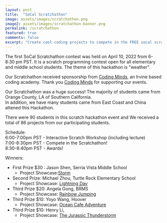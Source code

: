 ```yaml
---
layout: post
title:  "SoCal Scratchathon"
image: assets/images/scratchathon.png
image2: assets/images/scratchathon-banner.png
permalink: /scratchathon
featured: true
comments: false
excerpt: "Create cool coding projects to compete in the FREE socal scratchathon!"
---
```


The first SoCal Scratchathon contest was held on April 10, 2022 from 6-8:30 pm PST. 
It is a scratch programming contest open for all elementary and middle school students. 
The theme of this hackathon is "weather".  

Our Scratchathon received sponsorship from [Coding Minds](https://codingmindsacademy.com/), an Irvine based coding academy. 
Thank you [Coding Minds](https://codingmindsacademy.com/) for supporting our events.

Our Scratchathon was a huge success! The majority of students came from Orange County, LA of Southern California.  
In addition, we have many students came from East Coast and China attened this Hackathon. 

There were 90 students in this scratch hackathon event and We received a total of 86 projects from our participating students. 

Schedule:  
6:00-7:00pm PST - Interactive Scratch Workshop (including lecture)   
7:00-8:30pm PST - Compete in the Scratchathon!  
8:30-8:40pm PST - Awards!  

Winners:

- First Prize $30 : Jason Shen,  Serria Vista Middle School 
   - Project Showcase:[Storm](https://scratch.mit.edu/projects/674225131)
- Second Prize: Michael Zhou, Turtle Rock Elementary School 
   - Project Showcase: [Lightning Day](https://scratch.mit.edu/projects/674233224/)
- Third Prize $20: Angela Gong,  BRMS 
  - Project Showcase: [Rainbow Jumping](https://scratch.mit.edu/projects/674227001)
- Third Prize $10: Yoyo Wang,  Hoover 
  - Project Showcase: [Ocean Cafe Adventure](https://scratch.mit.edu/projects/638823463/)
- Third Prize $10: Henry Li,    
  - Project Showcase: [The Jurassic Thunderstorm](https://scratch.mit.edu/projects/674227112/)



